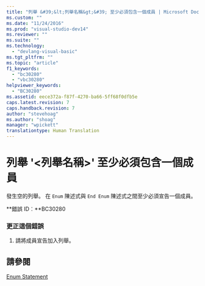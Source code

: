 ```yaml
---
title: "列舉 &#39;&lt;列舉名稱&gt;&#39; 至少必須包含一個成員 | Microsoft Docs"
ms.custom: ""
ms.date: "11/24/2016"
ms.prod: "visual-studio-dev14"
ms.reviewer: ""
ms.suite: ""
ms.technology: 
  - "devlang-visual-basic"
ms.tgt_pltfrm: ""
ms.topic: "article"
f1_keywords: 
  - "bc30280"
  - "vbc30280"
helpviewer_keywords: 
  - "BC30280"
ms.assetid: eece372a-f87f-4270-ba66-5ff68f0dfb5e
caps.latest.revision: 7
caps.handback.revision: 7
author: "stevehoag"
ms.author: "shoag"
manager: "wpickett"
translationtype: Human Translation
---
```

# 列舉 &#39;&lt;列舉名稱&gt;&#39; 至少必須包含一個成員
發生空的列舉。 在 `Enum` 陳述式與 `End Enum` 陳述式之間至少必須宣告一個成員。  
  
 **錯誤 ID︰**BC30280  
  
### 更正這個錯誤  
  
1.  請將成員宣告加入列舉。  
  
## 請參閱  
 [Enum Statement](../../visual-basic/language-reference/statements/enum-statement.md)